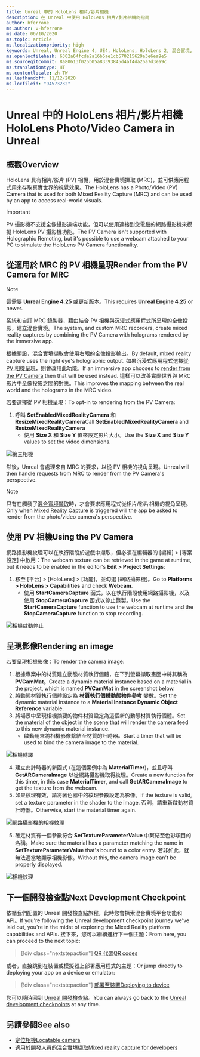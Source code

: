 ```yaml
---
title: Unreal 中的 HoloLens 相片/影片相機
description: 在 Unreal 中使用 HoloLens 相片/影片相機的指南
author: hferrone
ms.author: v-hferrone
ms.date: 06/10/2020
ms.topic: article
ms.localizationpriority: high
keywords: Unreal, Unreal Engine 4, UE4, HoloLens, HoloLens 2, 混合實境, 開發, 功能, 文件, 指南, holograms, 相機, PV 相機, MRC
ms.openlocfilehash: 6302a64fcde2a16b6ae1cb570215629a3e6ea9e5
ms.sourcegitcommit: 8a80613f025b05a83393845d4af4da26a7d3ea9c
ms.translationtype: HT
ms.contentlocale: zh-TW
ms.lasthandoff: 11/12/2020
ms.locfileid: "94573232"
---
```

# <a name="hololens-photovideo-camera-in-unreal"></a><span data-ttu-id="2b7bd-104">Unreal 中的 HoloLens 相片/影片相機</span><span class="sxs-lookup"><span data-stu-id="2b7bd-104">HoloLens Photo/Video Camera in Unreal</span></span>

## <a name="overview"></a><span data-ttu-id="2b7bd-105">概觀</span><span class="sxs-lookup"><span data-stu-id="2b7bd-105">Overview</span></span>

<span data-ttu-id="2b7bd-106">HoloLens 具有相片/影片 (PV) 相機，用於混合實境擷取 (MRC)，並可供應用程式用來存取真實世界的視覺效果。</span><span class="sxs-lookup"><span data-stu-id="2b7bd-106">The HoloLens has a Photo/Video (PV) Camera that is used for both Mixed Reality Capture (MRC) and can be used by an app to access real-world visuals.</span></span> 

> [!IMPORTANT]
> <span data-ttu-id="2b7bd-107">PV 攝影機不支援全像攝影遠端功能，但可以使用連接到您電腦的網路攝影機來模擬 HoloLens PV 攝影機功能。</span><span class="sxs-lookup"><span data-stu-id="2b7bd-107">The PV Camera isn't supported with Holographic Remoting, but it's possible to use a webcam attached to your PC to simulate the HoloLens PV Camera functionality.</span></span>

## <a name="render-from-the-pv-camera-for-mrc"></a><span data-ttu-id="2b7bd-108">從適用於 MRC 的 PV 相機呈現</span><span class="sxs-lookup"><span data-stu-id="2b7bd-108">Render from the PV Camera for MRC</span></span>

> [!NOTE]
> <span data-ttu-id="2b7bd-109">這需要 **Unreal Engine 4.25** 或更新版本。</span><span class="sxs-lookup"><span data-stu-id="2b7bd-109">This requires **Unreal Engine 4.25** or newer.</span></span>

<span data-ttu-id="2b7bd-110">系統和自訂 MRC 錄製器，藉由結合 PV 相機與沉浸式應用程式所呈現的全像投影，建立混合實境。</span><span class="sxs-lookup"><span data-stu-id="2b7bd-110">The system, and custom MRC recorders, create mixed reality captures by combining the PV Camera with holograms rendered by the immersive app.</span></span>

<span data-ttu-id="2b7bd-111">根據預設，混合實境擷取會使用右眼的全像投影輸出。</span><span class="sxs-lookup"><span data-stu-id="2b7bd-111">By default, mixed reality capture uses the right eye's holographic output.</span></span> <span data-ttu-id="2b7bd-112">如果沉浸式應用程式選擇[從 PV 相機呈現](../platform-capabilities-and-apis/mixed-reality-capture-for-developers.md#render-from-the-pv-camera-opt-in)，則會改用此功能。</span><span class="sxs-lookup"><span data-stu-id="2b7bd-112">If an immersive app chooses to [render from the PV Camera](../platform-capabilities-and-apis/mixed-reality-capture-for-developers.md#render-from-the-pv-camera-opt-in) then that will be used instead.</span></span> <span data-ttu-id="2b7bd-113">這樣可以改善實際世界與 MRC 影片中全像投影之間的對應。</span><span class="sxs-lookup"><span data-stu-id="2b7bd-113">This improves the mapping between the real world and the holograms in the MRC video.</span></span>

<span data-ttu-id="2b7bd-114">若要選擇從 PV 相機呈現：</span><span class="sxs-lookup"><span data-stu-id="2b7bd-114">To opt-in to rendering from the PV Camera:</span></span>

1. <span data-ttu-id="2b7bd-115">呼叫 **SetEnabledMixedRealityCamera** 和 **ResizeMixedRealityCamera**</span><span class="sxs-lookup"><span data-stu-id="2b7bd-115">Call **SetEnabledMixedRealityCamera** and **ResizeMixedRealityCamera**</span></span>
    * <span data-ttu-id="2b7bd-116">使用 **Size X** 和 **Size Y** 值來設定影片大小。</span><span class="sxs-lookup"><span data-stu-id="2b7bd-116">Use the **Size X** and **Size Y** values to set the video dimensions.</span></span>

![第三相機](../platform-capabilities-and-apis/images/unreal-camera-3rd.PNG)

<span data-ttu-id="2b7bd-118">然後，Unreal 會處理來自 MRC 的要求，以從 PV 相機的視角呈現。</span><span class="sxs-lookup"><span data-stu-id="2b7bd-118">Unreal will then handle requests from MRC to render from the PV Camera's perspective.</span></span>

> [!NOTE]
> <span data-ttu-id="2b7bd-119">只有在觸發了[混合實境擷取](../../mixed-reality-capture.md)時，才會要求應用程式從相片/影片相機的視角呈現。</span><span class="sxs-lookup"><span data-stu-id="2b7bd-119">Only when [Mixed Reality Capture](../../mixed-reality-capture.md) is triggered will the app be asked to render from the photo/video camera's perspective.</span></span>

## <a name="using-the-pv-camera"></a><span data-ttu-id="2b7bd-120">使用 PV 相機</span><span class="sxs-lookup"><span data-stu-id="2b7bd-120">Using the PV Camera</span></span>

<span data-ttu-id="2b7bd-121">網路攝影機紋理可以在執行階段於遊戲中擷取，但必須在編輯器的 [編輯] > [專案設定] 中啟用：</span><span class="sxs-lookup"><span data-stu-id="2b7bd-121">The webcam texture can be retrieved in the game at runtime, but it needs to be enabled in the editor's **Edit > Project Settings**:</span></span>
1. <span data-ttu-id="2b7bd-122">移至 [平台] > [HoloLens] > [功能]，並勾選 [網路攝影機]。</span><span class="sxs-lookup"><span data-stu-id="2b7bd-122">Go to **Platforms > HoloLens > Capabilities** and check **Webcam**.</span></span>
    * <span data-ttu-id="2b7bd-123">使用 **StartCameraCapture** 函式，以在執行階段使用網路攝影機，以及使用 **StopCameraCapture** 函式以停止錄製。</span><span class="sxs-lookup"><span data-stu-id="2b7bd-123">Use the **StartCameraCapture** function to use the webcam at runtime and the **StopCameraCapture** function to stop recording.</span></span>

![相機啟動停止](images/unreal-camera-startstop.PNG)

## <a name="rendering-an-image"></a><span data-ttu-id="2b7bd-125">呈現影像</span><span class="sxs-lookup"><span data-stu-id="2b7bd-125">Rendering an image</span></span>
<span data-ttu-id="2b7bd-126">若要呈現相機影像：</span><span class="sxs-lookup"><span data-stu-id="2b7bd-126">To render the camera image:</span></span>
1. <span data-ttu-id="2b7bd-127">根據專案中的材質建立動態材質執行個體，在下列螢幕擷取畫面中將其稱為 **PVCamMat**。</span><span class="sxs-lookup"><span data-stu-id="2b7bd-127">Create a dynamic material instance based on a material in the project, which is named **PVCamMat** in the screenshot below.</span></span>  
2. <span data-ttu-id="2b7bd-128">將動態材質執行個體設定為 **材質執行個體動態物件參考** 變數。</span><span class="sxs-lookup"><span data-stu-id="2b7bd-128">Set the dynamic material instance to a **Material Instance Dynamic Object Reference** variable.</span></span>  
3. <span data-ttu-id="2b7bd-129">將場景中呈現相機摘要的物件材質設定為這個新的動態材質執行個體。</span><span class="sxs-lookup"><span data-stu-id="2b7bd-129">Set the material of the object in the scene that will render the camera feed to this new dynamic material instance.</span></span>
    * <span data-ttu-id="2b7bd-130">啟動用來將相機影像繫結至材質的計時器。</span><span class="sxs-lookup"><span data-stu-id="2b7bd-130">Start a timer that will be used to bind the camera image to the material.</span></span>

![相機轉譯](images/unreal-camera-render.PNG)

4. <span data-ttu-id="2b7bd-132">建立此計時器的新函式 (在這個案例中為 **MaterialTimer**)，並且呼叫 **GetARCameraImage** 以從網路攝影機取得紋理。</span><span class="sxs-lookup"><span data-stu-id="2b7bd-132">Create a new function for this timer, in this case **MaterialTimer**, and call **GetARCameraImage** to get the texture from the webcam.</span></span>  
5. <span data-ttu-id="2b7bd-133">如果紋理有效，請將著色器中的紋理參數設定為影像。</span><span class="sxs-lookup"><span data-stu-id="2b7bd-133">If the texture is valid, set a texture parameter in the shader to the image.</span></span>  <span data-ttu-id="2b7bd-134">否則，請重新啟動材質計時器。</span><span class="sxs-lookup"><span data-stu-id="2b7bd-134">Otherwise, start the material timer again.</span></span>

![網路攝影機的相機紋理](images/unreal-camera-texture.PNG)

5. <span data-ttu-id="2b7bd-136">確定材質有一個參數符合 **SetTextureParameterValue** 中繫結至色彩項目的名稱。</span><span class="sxs-lookup"><span data-stu-id="2b7bd-136">Make sure the material has a parameter matching the name in **SetTextureParameterValue** that's bound to a color entry.</span></span> <span data-ttu-id="2b7bd-137">若非如此，就無法適當地顯示相機影像。</span><span class="sxs-lookup"><span data-stu-id="2b7bd-137">Without this, the camera image can't be properly displayed.</span></span>

![相機紋理](images/unreal-camera-material.PNG)

## <a name="next-development-checkpoint"></a><span data-ttu-id="2b7bd-139">下一個開發檢查點</span><span class="sxs-lookup"><span data-stu-id="2b7bd-139">Next Development Checkpoint</span></span>

<span data-ttu-id="2b7bd-140">依循我們配置的 Unreal 開發檢查點旅程，此時您會探索混合實境平台功能和 API。</span><span class="sxs-lookup"><span data-stu-id="2b7bd-140">If you're following the Unreal development checkpoint journey we've laid out, you're in the midst of exploring the Mixed Reality platform capabilities and APIs.</span></span> <span data-ttu-id="2b7bd-141">接下來，您可以繼續進行下一個主題：</span><span class="sxs-lookup"><span data-stu-id="2b7bd-141">From here, you can proceed to the next topic:</span></span>

> [!div class="nextstepaction"]
> [<span data-ttu-id="2b7bd-142">QR 代碼</span><span class="sxs-lookup"><span data-stu-id="2b7bd-142">QR codes</span></span>](unreal-qr-codes.md)

<span data-ttu-id="2b7bd-143">或者，直接跳到在裝置或模擬器上部署應用程式的主題：</span><span class="sxs-lookup"><span data-stu-id="2b7bd-143">Or jump directly to deploying your app on a device or emulator:</span></span>

> [!div class="nextstepaction"]
> [<span data-ttu-id="2b7bd-144">部署至裝置</span><span class="sxs-lookup"><span data-stu-id="2b7bd-144">Deploying to device</span></span>](unreal-deploying.md)

<span data-ttu-id="2b7bd-145">您可以隨時回到 [Unreal 開發檢查點](unreal-development-overview.md#3-platform-capabilities-and-apis)。</span><span class="sxs-lookup"><span data-stu-id="2b7bd-145">You can always go back to the [Unreal development checkpoints](unreal-development-overview.md#3-platform-capabilities-and-apis) at any time.</span></span>

## <a name="see-also"></a><span data-ttu-id="2b7bd-146">另請參閱</span><span class="sxs-lookup"><span data-stu-id="2b7bd-146">See also</span></span>
* [<span data-ttu-id="2b7bd-147">定位相機</span><span class="sxs-lookup"><span data-stu-id="2b7bd-147">Locatable camera</span></span>](../platform-capabilities-and-apis/locatable-camera.md)
* [<span data-ttu-id="2b7bd-148">適用於開發人員的混合實境擷取</span><span class="sxs-lookup"><span data-stu-id="2b7bd-148">Mixed reality capture for developers</span></span>](../platform-capabilities-and-apis/mixed-reality-capture-for-developers.md)
